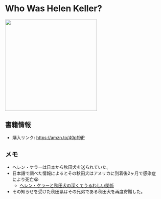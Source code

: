 # Who Was Helen Keller?
[<img src="https://m.media-amazon.com/images/I/91vJ8F-5VWL._SL1500_.jpg" width="300">](https://amzn.to/40pf9jP)
## 書籍情報
- 購入リンク: <https://amzn.to/40pf9jP>
## メモ
- ヘレン・ケラーは日本から秋田犬を送られていた。
- 日本語で調べた情報によるとその秋田犬はアメリカに到着後2ヶ月で感染症により死亡😭
	- [ヘレン・ケラーと秋田犬の深くてうるわしい関係](https://akitainu-news.com/archives/935)
- その知らせを受けた秋田県はその兄弟である秋田犬を再度寄贈した。